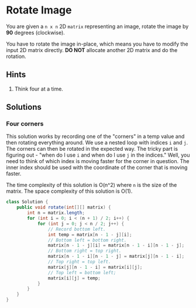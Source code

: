 # Rotate Image

You are given a `n x n` 2D `matrix` representing an image, rotate the image by
**90** degrees (clockwise).

You have to rotate the image in-place, which means you have to modify the input
2D matrix directly. **DO NOT** allocate another 2D matrix and do the rotation.

## Hints

1. Think four at a time.

## Solutions

### Four corners

This solution works by recording one of the "corners" in a temp value and then
rotating everything around. We use a nested loop with indices `i` and `j`. The
corners can then be rotated in the expected way. The tricky part is figuring
out - "when do I use `i` and when do I use `j` in the indices." Well, you need
to think of which index is moving faster for the corner in question. The inner
index should be used with the coordinate of the corner that is moving faster.

The time complexity of this solution is O(n^2) where `n` is the size of the
matrix. The space complexity of this solution is O(1).

```java
class Solution {
    public void rotate(int[][] matrix) {
        int n = matrix.length;
        for (int i = 0; i < (n + 1) / 2; i++) {
            for (int j = 0; j < n / 2; j++) {
                // Record bottom left.
                int temp = matrix[n - 1 - j][i];
                // Bottom left = bottom right.
                matrix[n - 1 - j][i] = matrix[n - 1 - i][n - 1 - j];
                // Bottom right = top right.
                matrix[n - 1 - i][n - 1 - j] = matrix[j][n - 1 - i];
                // Top right = top left.
                matrix[j][n - 1 - i] = matrix[i][j];
                // Top left = bottom left;
                matrix[i][j] = temp;
            }
        }
    }
}
```
